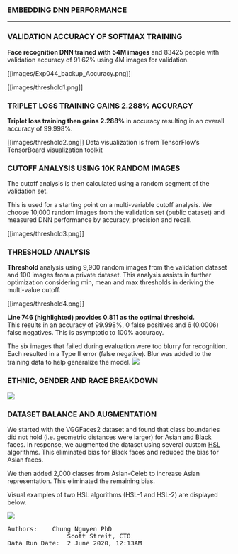 ### EMBEDDING DNN PERFORMANCE ### 

***
### VALIDATION ACCURACY OF SOFTMAX TRAINING ###

**Face recognition DNN trained with 54M images** and 83425 people with validation accuracy of 91.62% using 4M images for validation. 

[[images/Exp044_backup_Accuracy.png]]

[[images/threshold1.png]]

### TRIPLET LOSS TRAINING GAINS 2.288% ACCURACY ###

**Triplet loss training then gains 2.288%** in accuracy resulting in an overall accuracy of 99.998%.

[[images/threshold2.png]]
Data visualization is from TensorFlow’s TensorBoard visualization toolkit

### CUTOFF ANALYSIS USING 10K RANDOM IMAGES ###

The cutoff analysis is then calculated using a random segment of the validation set.

This is used for a starting point on a multi-variable cutoff analysis.  We choose 10,000 random images from the validation set (public dataset) and measured DNN performance by accuracy, precision and recall. 

[[images/threshold3.png]] 

### THRESHOLD ANALYSIS ###

**Threshold** analysis using 9,900 random images from the validation dataset and 100 images from a private dataset. This analysis assists in further optimization considering min, mean and max thresholds in deriving the multi-value cutoff.

[[images/threshold4.png]]

**Line 746 (highlighted) provides 0.811 as the optimal threshold.**  
This results in an accuracy of 99.998%, 0 false positives and 6 (0.0006) false negatives. This is asymptotic to 100% accuracy.

The six images that failed during evaluation were too blurry for recognition. Each resulted in a Type II error (false negative). Blur was added to the training data to help generalize the model.
![](https://github.com/openinfer/PrivateIdentity/blob/master/images/failed6%20a.png)

### ETHNIC, GENDER AND RACE BREAKDOWN
![](https://github.com/openinfer/PrivateIdentity/blob/master/images/Ethnic%20chart%203.png)

### DATASET BALANCE AND AUGMENTATION ### 
We started with the VGGFaces2 dataset and found that class boundaries did not hold (i.e. geometric distances were larger) for Asian and Black faces. In response, we augmented the dataset using several custom [HSL](https://support.microsoft.com/en-us/help/29240/how-to-converting-colors-between-rgb-and-hls-hbs) algorithms. This eliminated bias for Black faces and reduced the bias for Asian faces. 

We then added 2,000 classes from Asian-Celeb to increase Asian representation. This eliminated the remaining bias. 

Visual examples of two HSL algorithms (HSL-1 and HSL-2) are displayed below.  

![](https://github.com/openinfer/PrivateIdentity/blob/master/images/HSL%20Images.png)
<pre>
Authors:  	Chung Nguyen PhD 
                Scott Streit, CTO
Data Run Date:  2 June 2020, 12:13AM
</pre>

